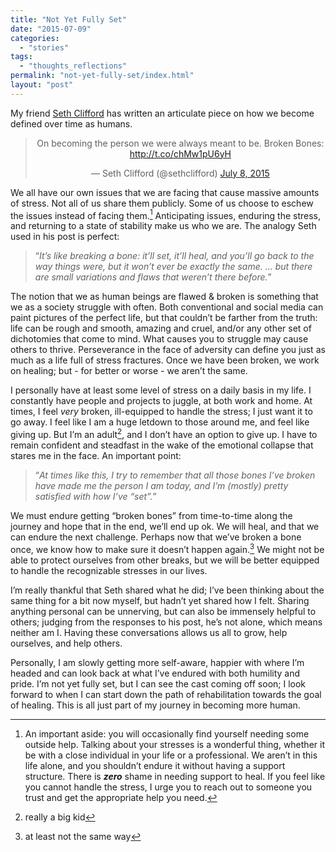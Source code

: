 ```yaml
---
title: "Not Yet Fully Set"
date: "2015-07-09"
categories: 
  - "stories"
tags: 
  - "thoughts_reflections"
permalink: "not-yet-fully-set/index.html"
layout: "post"
---
```


My friend [Seth Clifford](sethclifford.me) has written an articulate piece on how we become defined over time as humans.

<blockquote class="twitter-tweet" align="center" width="550"><p lang="en" dir="ltr">On becoming the person we were always meant to be. Broken Bones: <a href="http://t.co/chMw1pU6yH">http://t.co/chMw1pU6yH</a></p>— Seth Clifford (@sethclifford) <a href="https://twitter.com/sethclifford/status/618791608717283328">July 8, 2015</a></blockquote>

<script async src="//platform.twitter.com/widgets.js" charset="utf-8"></script>

We all have our own issues that we are facing that cause massive amounts of stress. Not all of us share them publicly. Some of us choose to eschew the issues instead of facing them.[^1] Anticipating issues, enduring the stress, and returning to a state of stability make us who we are. The analogy Seth used in his post is perfect:

> “_It’s like breaking a bone: it’ll set, it’ll heal, and you’ll go back to the way things were, but it won’t ever be exactly the same. … but there are small variations and flaws that weren’t there before._”

The notion that we as human beings are flawed & broken is something that we as a society struggle with often. Both conventional and social media can paint pictures of the perfect life, but that couldn’t be farther from the truth: life can be rough and smooth, amazing and cruel, and/or any other set of dichotomies that come to mind. What causes you to struggle may cause others to thrive. Perseverance in the face of adversity can define you just as much as a life full of stress fractures. Once we have been broken, we work on healing; but - for better or worse - we aren’t the same.

I personally have at least some level of stress on a daily basis in my life. I constantly have people and projects to juggle, at both work and home. At times, I feel _very_ broken, ill-equipped to handle the stress; I just want it to go away. I feel like I am a huge letdown to those around me, and feel like giving up. But I’m an adult[^2], and I don’t have an option to give up. I have to remain confident and steadfast in the wake of the emotional collapse that stares me in the face. An important point:

> “_At times like this, I try to remember that all those bones I’ve broken have made me the person I am today, and I’m (mostly) pretty satisfied with how I’ve “set”._”

We must endure getting “broken bones” from time-to-time along the journey and hope that in the end, we’ll end up ok. We will heal, and that we can endure the next challenge. Perhaps now that we’ve broken a bone once, we know how to make sure it doesn’t happen again.[^3] We might not be able to protect ourselves from other breaks, but we will be better equipped to handle the recognizable stresses in our lives.

I’m really thankful that Seth shared what he did; I’ve been thinking about the same thing for a bit now myself, but hadn’t yet shared how I felt. Sharing anything personal can be unnerving, but can also be immensely helpful to others; judging from the responses to his post, he’s not alone, which means neither am I. Having these conversations allows us all to grow, help ourselves, and help others.

Personally, I am slowly getting more self-aware, happier with where I’m headed and can look back at what I’ve endured with both humility and pride. I’m not yet fully set, but I can see the cast coming off soon; I look forward to when I can start down the path of rehabilitation towards the goal of healing. This is all just part of my journey in becoming more human.

[^1]: An important aside: you will occasionally find yourself needing some outside help. Talking about your stresses is a wonderful thing, whether it be with a close individual in your life or a professional. We aren’t in this life alone, and you shouldn’t endure it without having a support structure. There is **_zero_** shame in needing support to heal. If you feel like you cannot handle the stress, I urge you to reach out to someone you trust and get the appropriate help you need.

[^2]: really a big kid

[^3]: at least not the same way
